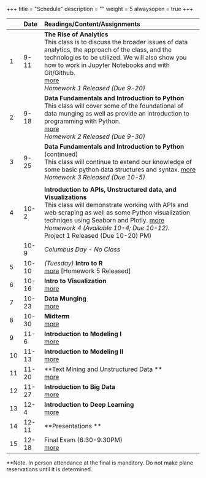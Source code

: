 +++
title = "Schedule"
description = ""
weight = 5
alwaysopen = true
+++

|    | Date  | Readings/Content/Assignments                                     |
|:---|:------|:----------------------------------------------------------------------------------------------------------------------------------------------------------------------------------------------------------------------------------------------------------------|
| 1  | 9-11  | **The Rise of Analytics** <br> This class is to discuss the broader issues of data analytics, the approach of the class, and the technologies to be utilized. We will also show you how to work in Jupyter Notebooks and with Git/Github.<br>[more](/mgmt6560/classes/class1/) <br> *Homework 1 Released (Due 9-20)* |
| 2  | 9-18  | **Data Fundamentals and Introduction to Python** <br>This class will cover some of the foundational of data munging as well as provide an introduction to programming with Python.                    <br>[more](/mgmt6560/classes/class2/) <br> *Homework 2 Released (Due 9-30)* <br>                                     |
| 3  | 9-25  | **Data Fundamentals and Introduction to Python** (continued) <br>This class will continue to extend our knowledge of some basic python data structures and syntax.  [more](/mgmt6560/classes/class3/) <br> *Homework 3 Released (Due 10-5)*                                                                                                                         |
|   |   |   |
| 4  | 10-2  | **Introduction to APIs, Unstructured data, and Visualizations** <br>This class will demonstrate working with APIs and web scraping as well as some Python visualization techniqes using Seaborn and Plotly. [more](/mgmt6560/classes/class4/) <br> *Homework 4 (Available 10-4; Due 10-12).* <br> Project 1 Released (Due 10-20) PM)                                                                                                                                                                                                  |
|    | 10-9  | *Columbus Day - No Class*                                                                                                                                                                                                                                       |
| 5  | 10-10 | *(Tuesday)* **Intro to R**  <br> [more](#class-5) [Homework 5 Released]                                                                                                                                                                              |
| 6  | 10-16 | **Intro to Visualization** <br> [more](#class-6)                                                                                                                                                                                                                |
| 7  | 10-23 | **Data Munging** <br> [more](#class-7)                                                                                                                                                                                                                          |
| 8  | 10-30 | **Midterm**   <br> [more](#class-8)                                                                                                                                                                                                                             |
| 9  | 11-6  | **Introduction to Modeling I** <br> [more](#class-9)                                                                                                                                                                                                            |
| 10 | 11-13 | **Introduction to Modeling II** <br> [more](#class-10)                                                                                                                                                                                                          |
| 11 | 11-20 | **Text Mining and Unstructured Data **  <br> [more](#class-11)                                                                                                                                                                                                  |
| 12 | 11-27 | **Introduction to Big Data**  <br> [more](#class-12)                                                                                                                                                                                                            |
| 13 | 12-4  | **Introduction to Deep Learning**  <br> [more](#class-13)                                                                                                                                                                                                       |
| 14 | 12-11 | **Presentations **                                                                                                                                                                                                                                              |
| 15 | 12-18 | Final Exam (6:30-9:30PM) <br> [more](#final)


**Note. In person attendance at the final is manditory.  Do not make plane reservations until it is determined.
